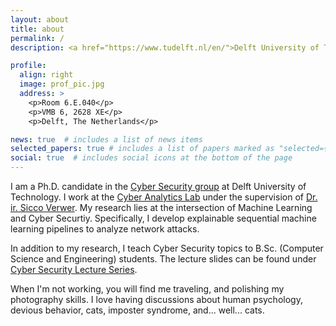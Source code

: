 ```yaml
---
layout: about
title: about
permalink: /
description: <a href="https://www.tudelft.nl/en/">Delft University of Technology</a>  | <firstname>.<lastname>@tudelft.nl

profile:
  align: right
  image: prof_pic.jpg
  address: >
    <p>Room 6.E.040</p>
    <p>VMB 6, 2628 XE</p>
    <p>Delft, The Netherlands</p>

news: true  # includes a list of news items
selected_papers: true # includes a list of papers marked as "selected={true}"
social: true  # includes social icons at the bottom of the page
---
```


I am a Ph.D. candidate in the [Cyber Security group](https://www.tudelft.nl/cybersecurity/) at Delft University of Technology. I work at the [Cyber Analytics Lab](https://cyber-analytics.nl/) under the supervision of [Dr. ir. Sicco Verwer](https://www.tudelft.nl/staff/s.e.verwer/). My research lies at the intersection of Machine Learning and Cyber Securtiy. Specifically, I develop explainable sequential machine learning pipelines to analyze network attacks.

In addition to my research, I teach Cyber Security topics to B.Sc. (Computer Science and Engineering) students. The lecture slides can be found under [Cyber Security Lecture Series]().

When I'm not working, you will find me traveling, and polishing my photography skills. I love having discussions about human psychology, devious behavior, cats, imposter syndrome, and... well... cats.
